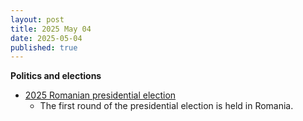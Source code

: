 ```yaml
---
layout: post
title: 2025 May 04
date: 2025-05-04
published: true
---
```



**Politics and elections**

* [2025 Romanian presidential election](https://en.wikipedia.org/wiki/2025_Romanian_presidential_election "2025 Romanian presidential election")
  + The first round of the presidential election is held in Romania.
